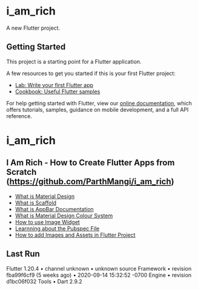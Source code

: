 # i_am_rich

A new Flutter project.

## Getting Started

This project is a starting point for a Flutter application.

A few resources to get you started if this is your first Flutter project:

- [Lab: Write your first Flutter app](https://flutter.dev/docs/get-started/codelab)
- [Cookbook: Useful Flutter samples](https://flutter.dev/docs/cookbook)

For help getting started with Flutter, view our
[online documentation](https://flutter.dev/docs), which offers tutorials,
samples, guidance on mobile development, and a full API reference.
# i_am_rich

## I Am Rich - How to Create Flutter Apps from Scratch (https://github.com/ParthMangi/i_am_rich)

  - [What is Material Design](https://material.io/)
  - [What is Scaffold](https://docs.flutter.io/flutter/material/Scaffold-class.html)
  - [What is AppBar Documentation](https://docs.flutter.io/flutter/material/AppBar-class.html)
  - [What is  Material Design Colour System](https://material.io/design/color/the-color-system.html)
  - [How to use Image Widget](https://docs.flutter.io/flutter/widgets/Image-class.html)
  - [Learnning about the Pubspec File](https://www.dartlang.org/tools/pub/pubspec)
  - [How to add Images and Assets in Flutter Project](https://flutter.dev/docs/development/ui/assets-and-images)

## Last Run
 
  Flutter 1.20.4 • channel unknown • unknown source
  Framework • revision fba99f6cf9 (5 weeks ago) • 2020-09-14 15:32:52 -0700
  Engine • revision d1bc06f032
  Tools • Dart 2.9.2
